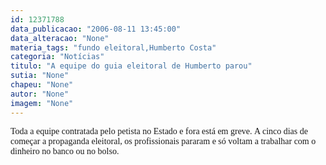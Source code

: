 ```yaml
---
id: 12371788
data_publicacao: "2006-08-11 13:45:00"
data_alteracao: "None"
materia_tags: "fundo eleitoral,Humberto Costa"
categoria: "Notícias"
titulo: "A equipe do guia eleitoral de Humberto parou"
sutia: "None"
chapeu: "None"
autor: "None"
imagem: "None"
---
```

<p><P><FONT face=Verdana>Toda a equipe contratada pelo petista no Estado e fora está em greve.&nbsp;A cinco dias de começar a propaganda eleitoral, os profissionais pararam e só voltam a trabalhar com o dinheiro no banco ou no&nbsp;bolso.</FONT></P> </p>
